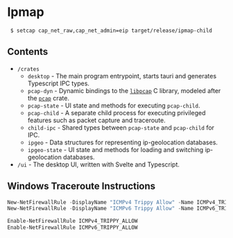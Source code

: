 # Ipmap

```shell
 $ setcap cap_net_raw,cap_net_admin=eip target/release/ipmap-child
```

## Contents
 - `/crates`
    - `desktop` - The main program entrypoint, starts tauri and generates Typescript IPC types.
    - `pcap-dyn` - Dynamic bindings to the [`libpcap`](https://www.tcpdump.org/) C library, modeled after the [`pcap`](https://crates.io/crates/pcap) crate.
    - `pcap-state` - UI state and methods for executing `pcap-child`.
    - `pcap-child` - A separate child process for executing privileged features such as packet capture and traceroute.
    - `child-ipc` - Shared types between `pcap-state` and `pcap-child` for IPC.
    - `ipgeo` - Data structures for representing ip-geolocation databases.
    - `ipgeo-state` - UI state and methods for loading and switching ip-geolocation databases.
 - `/ui` - The desktop UI, written with Svelte and Typescript.



## Windows Traceroute Instructions
```powershell
New-NetFirewallRule -DisplayName "ICMPv4 Trippy Allow" -Name ICMPv4_TRIPPY_ALLOW -Protocol ICMPv4 -Action Allow
New-NetFirewallRule -DisplayName "ICMPv6 Trippy Allow" -Name ICMPv6_TRIPPY_ALLOW -Protocol ICMPv6 -Action Allow

Enable-NetFirewallRule ICMPv4_TRIPPY_ALLOW
Enable-NetFirewallRule ICMPv6_TRIPPY_ALLOW
```